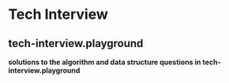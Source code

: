 # Tech Interview
## tech-interview.playground
**solutions to the algorithm and data structure questions in tech-interview.playground**
